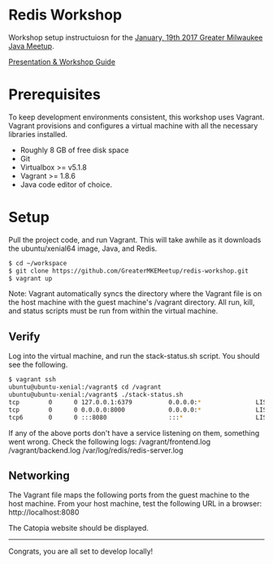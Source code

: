 # Redis Workshop

Workshop setup instructuiosn for the [January, 19th 2017 Greater Milwaukee Java Meetup](https://www.meetup.com/Greater-Milwaukee-Java-Meetup/events/235904449/).

[Presentation & Workshop Guide](https://docs.google.com/presentation/d/156sNIo9jzVETF_gnxzWMOueuHzBZcvhA8t3X78C397M/edit?usp=sharing)

# Prerequisites

To keep development environments consistent, this workshop uses Vagrant.  Vagrant provisions and configures a virtual machine with all the necessary libraries installed.

* Roughly 8 GB of free disk space
* Git
* Virtualbox >= v5.1.8
* Vagrant >= 1.8.6
* Java code editor of choice.

# Setup

Pull the project code, and run Vagrant.  This will take awhile as it downloads the ubuntu/xenial64 image, Java, and Redis.
```bash
$ cd ~/workspace
$ git clone https://github.com/GreaterMKEMeetup/redis-workshop.git 
$ vagrant up
```
Note:  Vagrant automatically syncs the directory where the Vagrant file is on the host machine with the guest machine's /vagrant directory.  All run, kill, and status scripts must be run from within the virtual machine.

## Verify
Log into the virtual machine, and run the stack-status.sh script.  You should see the following.
```bash
$ vagrant ssh
ubuntu@ubuntu-xenial:/vagrant$ cd /vagrant
ubuntu@ubuntu-xenial:/vagrant$ ./stack-status.sh
tcp        0      0 127.0.0.1:6379          0.0.0.0:*               LISTEN      10643/redis-server
tcp        0      0 0.0.0.0:8000            0.0.0.0:*               LISTEN      9856/python
tcp6       0      0 :::8080                 :::*                    LISTEN      9904/java
```
If any of the above ports don't have a service listening on them, something went wrong.  Check the following logs:
/vagrant/frontend.log
/vagrant/backend.log
/var/log/redis/redis-server.log

## Networking
The Vagrant file maps the following ports from the guest machine to the host machine.  From your host machine, test the following URL in a browser: http://localhost:8080

The Catopia website should be displayed.

----
Congrats, you are all set to develop locally!


